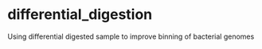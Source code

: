 # differential_digestion
Using differential digested sample to improve binning of bacterial genomes
